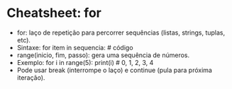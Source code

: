 # Cheatsheet: for

- for: laço de repetição para percorrer sequências (listas, strings, tuplas, etc).
- Sintaxe:
  for item in sequencia:
      # código
- range(inicio, fim, passo): gera uma sequência de números.
- Exemplo:
  for i in range(5):
      print(i)  # 0, 1, 2, 3, 4
- Pode usar break (interrompe o laço) e continue (pula para próxima iteração).

